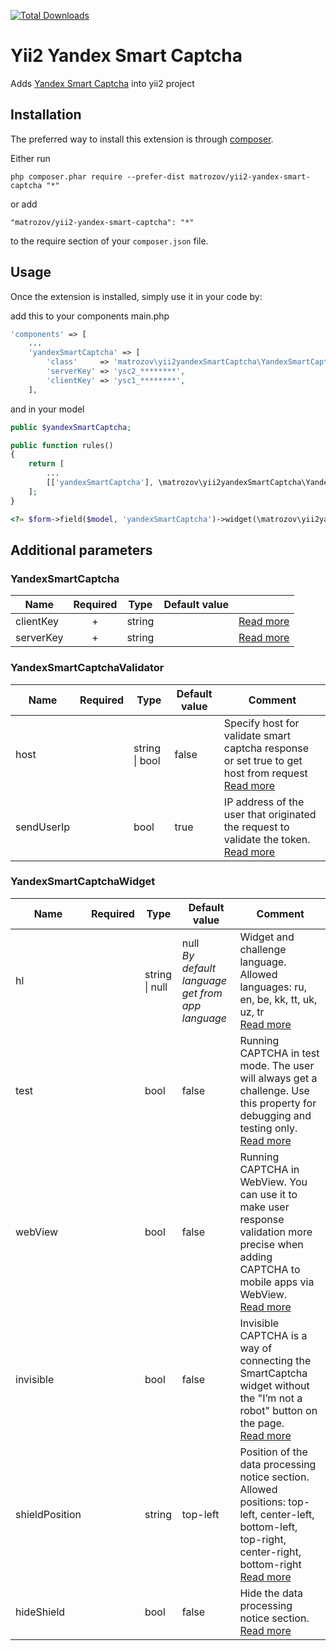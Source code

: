 [![Total Downloads](https://img.shields.io/packagist/dt/matrozov/yii2-yandex-smart-captcha.svg?style=flat-square)](https://packagist.org/packages/matrozov/yii2-yandex-smart-captcha)

# Yii2 Yandex Smart Captcha

Adds [Yandex Smart Captcha](https://yandex.cloud/en/services/smartcaptcha) into yii2 project

## Installation

The preferred way to install this extension is through [composer](http://getcomposer.org/download/).

Either run

```
php composer.phar require --prefer-dist matrozov/yii2-yandex-smart-captcha "*"
```

or add

```
"matrozov/yii2-yandex-smart-captcha": "*"
```

to the require section of your `composer.json` file.

## Usage

Once the extension is installed, simply use it in your code by:

add this to your components main.php

```php
'components' => [
    ...
    'yandexSmartCaptcha' => [
        'class'     => 'matrozov\yii2yandexSmartCaptcha\YandexSmartCaptcha',
        'serverKey' => 'ysc2_********',
        'clientKey' => 'ysc1_********',
    ],
```

and in your model

```php
public $yandexSmartCaptcha;

public function rules()
{
    return [
        ...
        [['yandexSmartCaptcha'], \matrozov\yii2yandexSmartCaptcha\YandexSmartCaptchaValidator::class],
    ];
}
```

```php
<?= $form->field($model, 'yandexSmartCaptcha')->widget(\matrozov\yii2yandexSmartCaptcha\YandexSmartCaptchaWidget::class) ?>
```

## Additional parameters

### YandexSmartCaptcha

| Name      | Required | Type           | Default value |                                                                      |
|-----------|:--------:|----------------|---------------|----------------------------------------------------------------------|
| clientKey |    +     | string         |               | [Read more](https://yandex.cloud/en/docs/smartcaptcha/concepts/keys) |
| serverKey |    +     | string         |               | [Read more](https://yandex.cloud/en/docs/smartcaptcha/concepts/keys) |

### YandexSmartCaptchaValidator

| Name       | Required | Type           | Default value | Comment                                                                                                                                                                                       |
|------------|:--------:|----------------|---------------|-----------------------------------------------------------------------------------------------------------------------------------------------------------------------------------------------|
| host       |          | string \| bool | false         | Specify host for validate smart captcha response or set true to get host from request<br/>[Read more](https://yandex.cloud/en/docs/smartcaptcha/operations/validate-captcha#service-response) |
| sendUserIp |          | bool           | true          | IP address of the user that originated the request to validate the token.<br/>[Read more](https://yandex.cloud/en/docs/smartcaptcha/operations/validate-captcha)                              |

### YandexSmartCaptchaWidget

| Name           | Required | Type           | Default value                                        | Comment                                                                                                                                                                                                                                                       |
|----------------|:--------:|----------------|------------------------------------------------------|---------------------------------------------------------------------------------------------------------------------------------------------------------------------------------------------------------------------------------------------------------------|
| hl             |          | string \| null | null<br/>_By default language get from app language_ | Widget and challenge language.<br/>Allowed languages: ru, en, be, kk, tt, uk, uz, tr<br/>[Read more](https://yandex.cloud/en/docs/smartcaptcha/concepts/widget-methods#render)                                                                                |
| test           |          | bool           | false                                                | Running CAPTCHA in test mode. The user will always get a challenge. Use this property for debugging and testing only.<br/>[Read more](https://yandex.cloud/en/docs/smartcaptcha/concepts/widget-methods#render)                                               |
| webView        |          | bool           | false                                                | Running CAPTCHA in WebView. You can use it to make user response validation more precise when adding CAPTCHA to mobile apps via WebView.<br/>[Read more](https://yandex.cloud/en/docs/smartcaptcha/concepts/widget-methods#render)                            |
| invisible      |          | bool           | false                                                | Invisible CAPTCHA is a way of connecting the SmartCaptcha widget without the "I’m not a robot" button on the page.<br/>[Read more](https://yandex.cloud/en/docs/smartcaptcha/concepts/invisible-captcha)                                                      |
| shieldPosition |          | string         | top-left                                             | Position of the data processing notice section.<br/>Allowed positions: top-left, center-left, bottom-left, top-right, center-right, bottom-right<br/>[Read more](https://yandex.cloud/en/docs/smartcaptcha/concepts/invisible-captcha#data-processing-notice) |
| hideShield     |          | bool           | false                                                | Hide the data processing notice section.<br/>[Read more](https://yandex.cloud/en/docs/smartcaptcha/concepts/invisible-captcha#data-processing-notice)                                                                                                         |
